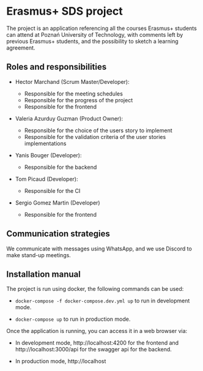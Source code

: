 # Erasmus+ SDS project

The project is an application referencing all the courses Erasmus+ students can attend at Poznań University of Technology, with comments left by previous Erasmus+ students, and the possibility to sketch a learning agreement.

## Roles and responsibilities

- Hector Marchand (Scrum Master/Developer):
    - Responsible for the meeting schedules
    - Responsible for the progress of the project
    - Responsible for the frontend

- Valeria Azurduy Guzman (Product Owner):
    - Responsible for the choice of the users story to implement
    - Responsible for the validation criteria of the user stories implementations

- Yanis Bouger (Developer):
    - Responsible for the backend

- Tom Picaud (Developer):
    - Responsible for the CI

- Sergio Gomez Martin (Developer)
    - Responsible for the frontend

## Communication strategies

We communicate with messages using WhatsApp, and we use Discord to make stand-up meetings.

## Installation manual

The project is run using docker, the following commands can be used:

- `docker-compose -f docker-compose.dev.yml up` to run in development mode.

- `docker-compose up` to run in production mode.

Once the application is running, you can access it in a web browser via:  

- In development mode, http://localhost:4200 for the frontend and http://localhost:3000/api for the swagger api for the backend.

- In production mode, http://localhost
